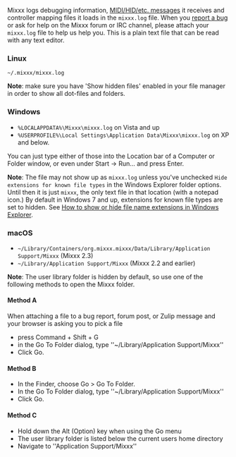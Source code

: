 Mixxx logs debugging information, [MIDI/HID/etc.
messages](command_line_options) it receives and controller mapping files
it loads in the `mixxx.log` file. When you [report a
bug](reporting%20bugs) or ask for help on the Mixxx forum or IRC
channel, please attach your `mixxx.log` file to help us help you. This
is a plain text file that can be read with any text editor.

### Linux

`~/.mixxx/mixxx.log`

**Note**: make sure you have 'Show hidden files' enabled in your file manager
in order to show all dot-files and folders.

### Windows

- `%LOCALAPPDATA%\Mixxx\mixxx.log` on Vista and up  
- `%USERPROFILE%\Local Settings\Application Data\Mixxx\mixxx.log` on
XP and below.

You can just type either of those into the Location
bar of a Computer or Folder window, or even under Start -\> Run...
and press Enter.

**Note**: The file may not show up as `mixxx.log` unless you've
    unchecked `Hide extensions for known file types` in the Windows
    Explorer folder options. Until then it is just `mixxx`, the only
    text file in that location (with a notepad icon.) By default in
    Windows 7 and up, extensions for known file types are set to hidden.
    See [How to show or hide file name extensions in Windows
    Explorer](http://support.microsoft.com/kb/865219).

### macOS
 - `~/Library/Containers/org.mixxx.mixxx/Data/Library/Application Support/Mixxx` (Mixxx 2.3)
- `~/Library/Application Support/Mixxx` (Mixxx 2.2 and earlier)

**Note**: The user library folder is hidden by default, so use one of
the following methods to open the Mixxx folder.

#### Method A
When attaching a file to a bug report, forum post, or Zulip message and your browser is asking you to pick a file
* press Command + Shift + G
* in the Go To Folder dialog, type ''~/Library/Application Support/Mixxx''
* Click Go.

#### Method B
* In the Finder, choose Go > Go To Folder.
* In the Go To Folder dialog, type ''~/Library/Application Support/Mixxx''
* Click Go.

#### Method C
* Hold down the Alt (Option) key when using the Go menu
* The user library folder is listed below the current users home directory
* Navigate to ''Application Support/Mixxx''


